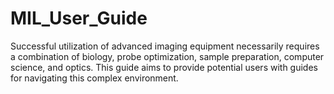 # MIL_User_Guide
Successful utilization of advanced imaging equipment necessarily requires a combination of biology, probe optimization, sample preparation, computer science, and optics. This guide aims to provide potential users with guides for navigating this complex environment.
